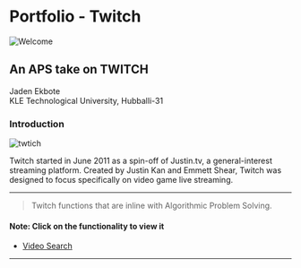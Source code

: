 # Portfolio - Twitch


![Welcome](https://github.com/JadenEkbote/portfolio.github.io/assets/97228905/ffc1938e-fbfb-482e-975b-2b5f57c2b495)


## An APS take on TWITCH


<dt>Jaden Ekbote</dt>
<dt>KLE Technological University, Hubballi-31</dt>


### Introduction

![twtich](https://github.com/JadenEkbote/portfolio.github.io/assets/97228905/3ec897d9-fba5-4807-b19f-d5cc979790cb)


Twitch started in June 2011 as a spin-off of Justin.tv, a general-interest streaming platform. Created by Justin Kan and Emmett Shear, Twitch was designed to focus specifically on video game live streaming. 

* * *
>
>
> Twitch functions that are inline with Algorithmic Problem Solving.

#### Note: Click on the functionality to view it

- [Video Search](./search_video.md)

* * *


